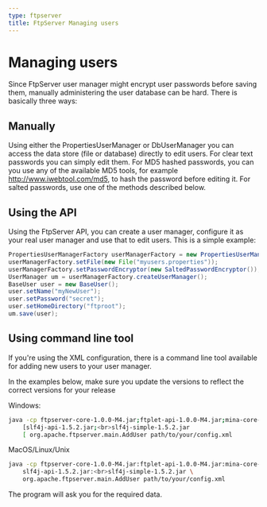 ```yaml
---
type: ftpserver
title: FtpServer Managing users
---
```


# Managing users

Since FtpServer user manager might encrypt user passwords before saving them, manually administering the user database can be hard. There is basically three ways:

## Manually

Using either the PropertiesUserManager or DbUserManager you can access the data store (file or database) directly to edit users. For clear text passwords you can simply edit them. For MD5 hashed passwords, you can you use any of the available MD5 tools, for example <http://www.iwebtool.com/md5>, to hash the password before editing it. For salted passwords, use one of the methods described below.

## Using the API

Using the FtpServer API, you can create a user manager, configure it as your real user manager and use that to edit users. This is a simple example:

```java
PropertiesUserManagerFactory userManagerFactory = new PropertiesUserManagerFactory();
userManagerFactory.setFile(new File("myusers.properties"));
userManagerFactory.setPasswordEncryptor(new SaltedPasswordEncryptor());
UserManager um = userManagerFactory.createUserManager();
BaseUser user = new BaseUser();
user.setName("myNewUser");
user.setPassword("secret");
user.setHomeDirectory("ftproot");
um.save(user);
```

## Using command line tool

If you're using the XML configuration, there is a command line tool available for adding new users to your user manager.

In the examples below, make sure you update the versions to reflect the correct versions for your release

Windows:

```bash
java -cp ftpserver-core-1.0.0-M4.jar;ftplet-api-1.0.0-M4.jar;mina-core-2.0.0-M3.jar; 
    [slf4j-api-1.5.2.jar;<br>slf4j-simple-1.5.2.jar 
    [ org.apache.ftpserver.main.AddUser path/to/your/config.xml
```

MacOS/Linux/Unix

```bash
java -cp ftpserver-core-1.0.0-M4.jar:ftplet-api-1.0.0-M4.jar:mina-core-2.0.0-M3.jar:\
    slf4j-api-1.5.2.jar:<br>slf4j-simple-1.5.2.jar \
    org.apache.ftpserver.main.AddUser path/to/your/config.xml
```

The program will ask you for the required data.
